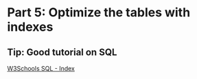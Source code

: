 # Part 5: Optimize the tables with indexes

## Tip: Good tutorial on SQL

 [W3Schools SQL - Index](https://www.w3schools.com/sql/sql_create_index.asp)
